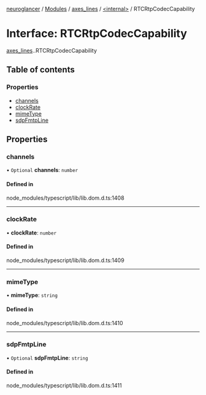 [neuroglancer](../README.md) / [Modules](../modules.md) / [axes\_lines](../modules/axes_lines.md) / [<internal\>](../modules/axes_lines._internal_.md) / RTCRtpCodecCapability

# Interface: RTCRtpCodecCapability

[axes_lines](../modules/axes_lines.md).[<internal>](../modules/axes_lines._internal_.md).RTCRtpCodecCapability

## Table of contents

### Properties

- [channels](axes_lines._internal_.RTCRtpCodecCapability.md#channels)
- [clockRate](axes_lines._internal_.RTCRtpCodecCapability.md#clockrate)
- [mimeType](axes_lines._internal_.RTCRtpCodecCapability.md#mimetype)
- [sdpFmtpLine](axes_lines._internal_.RTCRtpCodecCapability.md#sdpfmtpline)

## Properties

### channels

• `Optional` **channels**: `number`

#### Defined in

node_modules/typescript/lib/lib.dom.d.ts:1408

___

### clockRate

• **clockRate**: `number`

#### Defined in

node_modules/typescript/lib/lib.dom.d.ts:1409

___

### mimeType

• **mimeType**: `string`

#### Defined in

node_modules/typescript/lib/lib.dom.d.ts:1410

___

### sdpFmtpLine

• `Optional` **sdpFmtpLine**: `string`

#### Defined in

node_modules/typescript/lib/lib.dom.d.ts:1411
